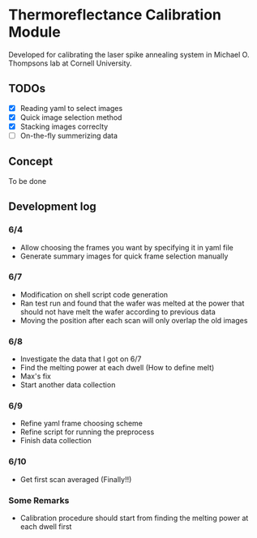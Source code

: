 # Thermoreflectance Calibration Module
Developed for calibrating the laser spike annealing system in Michael O. Thompsons lab at Cornell University.

## TODOs
- [x] Reading yaml to select images
- [x] Quick image selection method
- [x] Stacking images correclty
- [ ] On-the-fly summerizing data

## Concept
To be done

## Development log

### 6/4
* Allow choosing the frames you want by specifying it in yaml file
* Generate summary images for quick frame selection manually

### 6/7 
* Modification on shell script code generation
* Ran test run and found that the wafer was melted at the power that should not have melt the wafer according to previous data
* Moving the position after each scan will only overlap the old images

### 6/8 
* Investigate the data that I got on 6/7
* Find the melting power at each dwell (How to define melt)
* Max's fix 
* Start another data collection

### 6/9
* Refine yaml frame choosing scheme
* Refine script for running the preprocess
* Finish data collection

### 6/10
* Get first scan averaged (Finally!!)


### Some Remarks
* Calibration procedure should start from finding the melting power at each dwell first
